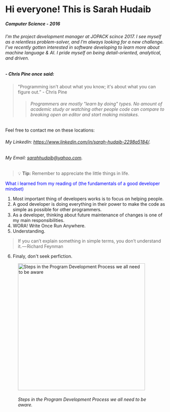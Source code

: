 # **Hi everyone! This is Sarah Hudaib** 
##### Computer Science - 2016 

*<h6> I’m the project development manager at JOPACK scince 2017. I see myself as a relentless problem-solver, and I’m always looking for a new challenge. I’ve recently gotten interested in software developing to learn more about machine language & AI. I pride myself on being detail-oriented, analytical, and driven. </h6>* 

##### - Chris Pine once said: 
> "Programming isn't about what you know; it's about what you can figure out.” - Chris Pine
>> <h6> Programmers are mostly "learn by doing" types. No amount of academic study or watching other people code can compare to breaking open an editor and start making mistakes.</h6>


Feel free to contact me on these locations:
###### My LinkedIn: <https://www.linkedin.com/in/sarah-hudaib-2298a5184/>.
###### My Email: <sarahhudaib@yahoo.com>. 



> :bulb: **Tip:** Remember to appreciate the little things in life.


<p style="color:blue">What i learned from my reading of (the fundamentals of a good developer mindset)</p>

1. Most important thing of developers works is to focus on helping people.
2. A good developer is doing everything in their power to make the code as simple as possible for other programmers.
3. As a developer, thinking about future maintenance of changes is one of my main responsibilities.
4. WORA! Write Once Run Anywhere.
5. Understanding.
> If you can’t explain something in simple terms, you don’t understand it. — Richard Feynman
6. Finaly, don't seek perfiction.

<figure>
    <img src="https://cdn-www.tiempodev.com/wp-content/uploads/2020/10/02125629/5-Best-Practices-for-Your-Software-Development-Process-01-1024x1008.jpg"
         alt="Steps in the Program Development Process we all need to be aware" width="400" height="400">
    <figcaption> <h6>Steps in the Program Development Process we all need to be aware.</h6></figcaption>
</figure>

